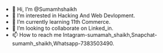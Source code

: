 - 👋 Hi, I’m @Sumamhshaikh
- 👀 I’m interested in Hacking And Web Devlopment.
- 🌱 I’m currently learning 11th Commerce.
- 💞️ I’m looking to collaborate on Linked_in.
- 📫 How to reach me Intagram-sumamah_shaikh,Snapchat-sumamh_shaikh,Whatsapp-7383503490.

<!---
Sumamhshaikh/Sumamhshaikh is a ✨ special ✨ repository because its `README.md` (this file) appears on your GitHub profile.
You can click the Preview link to take a look at your changes.
--->
